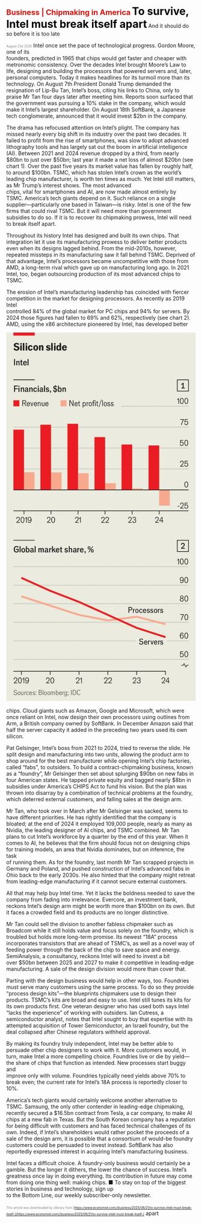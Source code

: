 <span style="color:#E3120B; font-size:14.9pt; font-weight:bold;">Business | Chipmaking in America</span>
<span style="color:#000000; font-size:21.0pt; font-weight:bold;">To survive, Intel must break itself apart</span>
And it should do so before it is too late

<span style="color:#808080; font-size:6.2pt;">August 21st 2025</span>
Intel once set the pace of technological progress. Gordon Moore, one of its  
founders, predicted in 1965 that chips would get faster and cheaper with  
metronomic consistency. Over the decades Intel brought Moore’s Law to  
life, designing and building the processors that powered servers and, later,  
personal computers. Today it makes headlines for its turmoil more than its  
technology. On August 7th President Donald Trump demanded the  
resignation of Lip-Bu Tan, Intel’s boss, citing his links to China, only to  
praise Mr Tan four days later after meeting him. Reports soon surfaced that  
the government was pursuing a 10% stake in the company, which would  
make it Intel’s largest shareholder. On August 18th SoftBank, a Japanese  
tech conglomerate, announced that it would invest $2bn in the company.

The drama has refocused attention on Intel’s plight. The company has  
missed nearly every big shift in its industry over the past two decades. It  
failed to profit from the rise of smartphones, was slow to adopt advanced  
lithography tools and has largely sat out the boom in artificial intelligence  
(AI). Between 2021 and 2024 revenue dropped by a third, from nearly  
$80bn to just over $50bn; last year it made a net loss of almost $20bn (see  
chart 1). Over the past five years its market value has fallen by roughly half,  
to around $100bn. TSMC, which has stolen Intel’s crown as the world’s  
leading chip manufacturer, is worth ten times as much.
Yet Intel still matters, as Mr Trump’s interest shows. The most advanced  
chips, vital for smartphones and AI, are now made almost entirely by  
TSMC. America’s tech giants depend on it. Such reliance on a single  
supplier—particularly one based in Taiwan—is risky. Intel is one of the few  
firms that could rival TSMC. But it will need more than government  
subsidies to do so. If it is to recover its chipmaking prowess, Intel will need  
to break itself apart.

Throughout its history Intel has designed and built its own chips. That  
integration let it use its manufacturing prowess to deliver better products  
even when its designs lagged behind. From the mid-2010s, however,  
repeated missteps in its manufacturing saw it fall behind TSMC. Deprived of  
that advantage, Intel’s processors became uncompetitive with those from  
AMD, a long-term rival which gave up on manufacturing long ago. In 2021  
Intel, too, began outsourcing production of its most advanced chips to  
TSMC.

The erosion of Intel’s manufacturing leadership has coincided with fiercer  
competition in the market for designing processors. As recently as 2019 Intel  
controlled 84% of the global market for PC chips and 94% for servers. By  
2024 those figures had fallen to 69% and 62%, respectively (see chart 2).  
AMD, using the x86 architecture pioneered by Intel, has developed better

![](../images/049_To_survive_Intel_must_break_itself_apart/p0207_img01.jpeg)

chips. Cloud giants such as Amazon, Google and Microsoft, which were  
once reliant on Intel, now design their own processors using outlines from  
Arm, a British company owned by SoftBank. In December Amazon said that  
half the server capacity it added in the preceding two years used its own  
silicon.

Pat Gelsinger, Intel’s boss from 2021 to 2024, tried to reverse the slide. He  
split design and manufacturing into two units, allowing the product arm to  
shop around for the best manufacturer while opening Intel’s chip factories,  
called “fabs”, to outsiders. To build a contract-chipmaking business, known  
as a “foundry”, Mr Gelsinger then set about splurging $90bn on new fabs in  
four American states. He tapped private equity and bagged nearly $8bn in  
subsidies under America’s CHIPS Act to fund his vision. But the plan was  
thrown into disarray by a combination of technical problems at the foundry,  
which deterred external customers, and falling sales at the design arm.

Mr Tan, who took over in March after Mr Gelsinger was sacked, seems to  
have different priorities. He has rightly identified that the company is  
bloated; at the end of 2024 it employed 109,000 people, nearly as many as  
Nvidia, the leading designer of AI chips, and TSMC combined. Mr Tan  
plans to cut Intel’s workforce by a quarter by the end of this year. When it  
comes to AI, he believes that the firm should focus not on designing chips  
for training models, an area that Nvidia dominates, but on inference, the task  
of running them. As for the foundry, last month Mr Tan scrapped projects in  
Germany and Poland, and pushed construction of Intel’s advanced fabs in  
Ohio back to the early 2030s. He also hinted that the company might retreat  
from leading-edge manufacturing if it cannot secure external customers.

All that may help buy Intel time. Yet it lacks the boldness needed to save the  
company from fading into irrelevance. Evercore, an investment bank,  
reckons Intel’s design arm might be worth more than $100bn on its own. But  
it faces a crowded field and its products are no longer distinctive.

Mr Tan could sell the division to another fabless chipmaker such as  
Broadcom while it still holds value and focus solely on the foundry, which is  
troubled but holds more long-term promise. Its newest “18A” process  
incorporates transistors that are ahead of TSMC’s, as well as a novel way of  
feeding power through the back of the chip to save space and
energy. SemiAnalysis, a consultancy, reckons Intel will need to invest a bit  
over $50bn between 2025 and 2027 to make it competitive in leading-edge  
manufacturing. A sale of the design division would more than cover that.

Parting with the design business would help in other ways, too. Foundries  
must serve many customers using the same process. To do so they provide  
“process design kits”—the blueprints chipmakers use to design their  
products. TSMC’s kits are broad and easy to use. Intel still tunes its kits for  
its own products first. One veteran designer who has used both says Intel  
“lacks the experience” of working with outsiders. Ian Cutress, a  
semiconductor analyst, notes that Intel sought to buy that expertise with its  
attempted acquisition of Tower Semiconductor, an Israeli foundry, but the  
deal collapsed after Chinese regulators withheld approval.

By making its foundry truly independent, Intel may be better able to  
persuade other chip designers to work with it. More customers would, in  
turn, make Intel a more compelling choice. Foundries live or die by yield—  
the share of chips that function as intended. New processes start buggy and  
improve only with volume. Foundries typically need yields above 70% to  
break even; the current rate for Intel’s 18A process is reportedly closer to  
10%.

America’s tech giants would certainly welcome another alternative to  
TSMC. Samsung, the only other contender in leading-edge chipmaking,  
recently secured a $16.5bn contract from Tesla, a car company, to make AI  
chips at a new fab in Texas. But the South Korean company has a reputation  
for being difficult with customers and has faced technical challenges of its  
own. Indeed, if Intel’s shareholders would rather pocket the proceeds of a  
sale of the design arm, it is possible that a consortium of would-be foundry  
customers could be persuaded to invest instead. SoftBank has also  
reportedly expressed interest in acquiring Intel’s manufacturing business.

Intel faces a difficult choice. A foundry-only business would certainly be a  
gamble. But the longer it dithers, the lower the chance of success. Intel’s  
greatness once lay in doing everything. Its contribution in future may come  
from doing one thing well: making chips. ■
To stay on top of the biggest stories in business and technology, sign up  
to the Bottom Line, our weekly subscriber-only newsletter.

<span style="color:#808080; font-size:6.2pt;">This article was downloaded by zlibrary from [https://www.economist.com//business/2025/08/21/to-survive-intel-must-break-itself-](https://www.economist.com//business/2025/08/21/to-survive-intel-must-break-itself-)</span>
apart